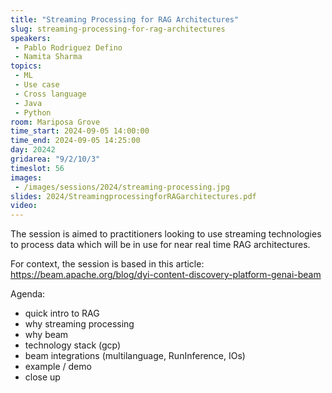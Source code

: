 ```yaml
---
title: "Streaming Processing for RAG Architectures"
slug: streaming-processing-for-rag-architectures
speakers:
 - Pablo Rodriguez Defino
 - Namita Sharma
topics:
 - ML
 - Use case
 - Cross language
 - Java
 - Python
room: Mariposa Grove
time_start: 2024-09-05 14:00:00
time_end: 2024-09-05 14:25:00
day: 20242
gridarea: "9/2/10/3"
timeslot: 56
images:
 - /images/sessions/2024/streaming-processing.jpg
slides: 2024/StreamingprocessingforRAGarchitectures.pdf
video: 
---
```


The session is aimed to practitioners looking to use streaming technologies to process data which will be in use for near real time RAG architectures. 

For context, the session is based in this article: https://beam.apache.org/blog/dyi-content-discovery-platform-genai-beam

Agenda: 
- quick intro to RAG
- why streaming processing
- why beam
- technology stack (gcp) 
- beam integrations (multilanguage, RunInference, IOs) 
- example / demo
- close up